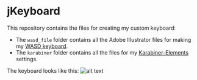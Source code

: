 # jKeyboard
This repository contains the files for creating my custom keyboard:
- The `wasd_file` folder contains all the Adobe Illustrator files for making my [WASD keyboard](http://www.wasdkeyboards.com/).
- The `karabiner` folder contains all the files for my [Karabiner-Elements](https://pqrs.org/osx/karabiner/) settings.

The keyboard looks like this:
![alt text](https://raw.github.com/jhelvy/jKeyboard/master/wasd_files/keyboard_preview.jpg "Keyboard Layout")
